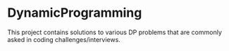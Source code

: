 # DynamicProgramming
This project contains solutions to various DP problems that are commonly asked in coding challenges/interviews.

